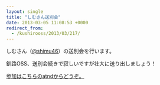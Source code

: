 ```yaml
---
layout: single
title: "しむさん送別会"
date: 2013-03-05 11:08:53 +0000
redirect_from:
  - /kushirooss/2013/03/217/
---
```

しむさん（<a href="http://twitter.com/shimu46" target="_blank">@shimu46</a>）の送別会を行います。

釧路OSS、送別会続きで寂しいですが壮大に送り出しましょう！

<a href="http://atnd.org/events/37483" target="_blank">参加はこちらのatndからどうぞ。</a>